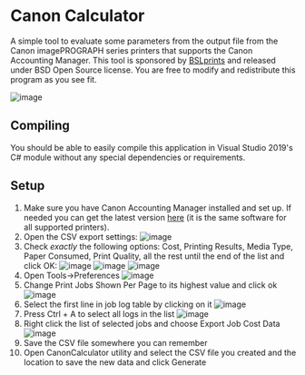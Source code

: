 # Canon Calculator
 A simple tool to evaluate some parameters from the output file from the Canon imagePROGRAPH series printers that supports the Canon Accounting Manager. This tool is sponsored by [BSLprints](http://bslprints.com) and released under BSD Open Source license. You are free to modify and redistribute this program as you see fit.
 
 ![image](https://user-images.githubusercontent.com/49788602/130698230-b22b7a12-7155-40f7-81ae-9743dbd7090d.png)

## Compiling
You should be able to easily compile this application in Visual Studio 2019's C# module without any special dependencies or requirements.

## Setup

1. Make sure you have Canon Accounting Manager installed and set up. If needed you can get the latest version [here](https://www.usa.canon.com/internet/portal/us/home/support/details/professional-large-format-printers/professional-photo-fine-art/imageprograf-pro-2100?subtab=downloads-software) (it is the same software for all supported printers).
2. Open the CSV export settings:
 ![image](https://user-images.githubusercontent.com/49788602/130696893-495bb782-484f-4ae8-a4d6-1df53a3c7100.png)
3. Check _exactly_ the following options: Cost, Printing Results, Media Type, Paper Consumed, Print Quality, all the rest until the end of the list and click OK:
![image](https://user-images.githubusercontent.com/49788602/130698477-f507ec9f-e2d7-4253-af01-91b4a9f552ed.png)
![image](https://user-images.githubusercontent.com/49788602/130698518-0e3ab65c-8ee2-4eb9-9e4d-cd0261a87647.png)
![image](https://user-images.githubusercontent.com/49788602/130698540-9e478eee-2ccc-4f6a-b683-fecc8f87f261.png)
4. Open Tools->Preferences
![image](https://user-images.githubusercontent.com/49788602/130698641-c5268731-a634-4df4-ac52-56abd4f6ed65.png)
5. Change Print Jobs Shown Per Page to its highest value and click ok
![image](https://user-images.githubusercontent.com/49788602/130698707-82bdb10b-bc0f-47e4-abbf-d636ebbc16eb.png)
6. Select the first line in job log table by clicking on it
![image](https://user-images.githubusercontent.com/49788602/130698801-56cf78c9-4066-43e8-b1fd-e35c80dd0e7e.png)
7. Press Ctrl + A to select all logs in the list
![image](https://user-images.githubusercontent.com/49788602/130698912-23bc62dd-200e-46a5-9e69-b88333d5a776.png)
8. Right click the list of selected jobs and choose Export Job Cost Data
![image](https://user-images.githubusercontent.com/49788602/130699088-6930c07a-e5e4-4173-bc8f-036bbb2f6f7c.png)
9. Save the CSV file somewhere you can remember
10. Open CanonCalculator utility and select the CSV file you created and the location to save the new data and click Generate

